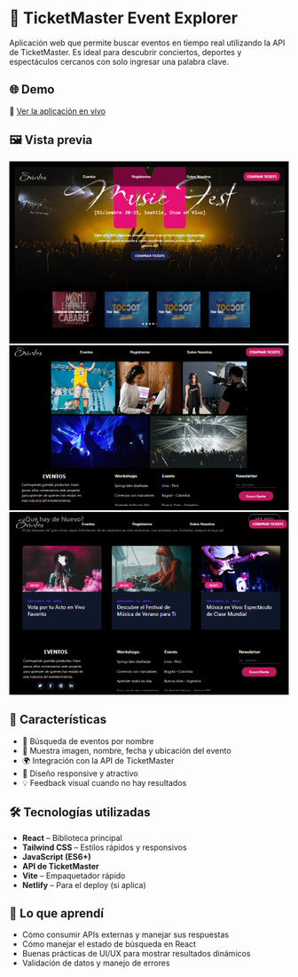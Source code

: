 # 🎫 TicketMaster Event Explorer

Aplicación web que permite buscar eventos en tiempo real utilizando la API de TicketMaster. Es ideal para descubrir conciertos, deportes y espectáculos cercanos con solo ingresar una palabra clave.

## 🌐 Demo
🔗 [Ver la aplicación en vivo](https://eventos-ochre.vercel.app/)

## 🖼️ Vista previa

![screenshot-1](./src/assets/screenshot1.PNG)
![screenshot-2](./src/assets/screenshot3.PNG)
![screenshot-3](./src/assets/screenshot4.PNG)



## 🚀 Características

- 🔎 Búsqueda de eventos por nombre
- 📸 Muestra imagen, nombre, fecha y ubicación del evento
- 🌍 Integración con la API de TicketMaster
- 🎨 Diseño responsive y atractivo
- 💡 Feedback visual cuando no hay resultados

## 🛠️ Tecnologías utilizadas

- **React** – Biblioteca principal
- **Tailwind CSS** – Estilos rápidos y responsivos
- **JavaScript (ES6+)**
- **API de TicketMaster**
- **Vite** – Empaquetador rápido
- **Netlify** – Para el deploy (si aplica)

## 🧠 Lo que aprendí

- Cómo consumir APIs externas y manejar sus respuestas
- Cómo manejar el estado de búsqueda en React
- Buenas prácticas de UI/UX para mostrar resultados dinámicos
- Validación de datos y manejo de errores



